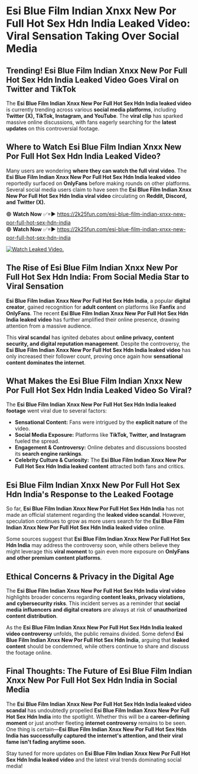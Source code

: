 # Esi Blue Film Indian Xnxx New Por Full Hot Sex Hdn India Leaked Video: Viral Sensation Taking Over Social Media

## **Trending! Esi Blue Film Indian Xnxx New Por Full Hot Sex Hdn India Leaked Video Goes Viral on Twitter and TikTok**
The **Esi Blue Film Indian Xnxx New Por Full Hot Sex Hdn India leaked video** is currently trending across various **social media platforms**, including **Twitter (X), TikTok, Instagram, and YouTube**. The **viral clip** has sparked massive online discussions, with fans eagerly searching for the **latest updates** on this controversial footage.

## **Where to Watch Esi Blue Film Indian Xnxx New Por Full Hot Sex Hdn India Leaked Video?**
Many users are wondering **where they can watch the full viral video**. The **Esi Blue Film Indian Xnxx New Por Full Hot Sex Hdn India leaked video** reportedly surfaced on **OnlyFans** before making rounds on other platforms. Several social media users claim to have seen the **Esi Blue Film Indian Xnxx New Por Full Hot Sex Hdn India viral video** circulating on **Reddit, Discord, and Twitter (X).**

🟢 **Watch Now** ✅=► https://2k25fun.com/esi-blue-film-indian-xnxx-new-por-full-hot-sex-hdn-india  
🟢 **Watch Now** ✅=► https://2k25fun.com/esi-blue-film-indian-xnxx-new-por-full-hot-sex-hdn-india  

[![Watch Leaked Video.](https://miro.medium.com/v2/resize:fit:828/format:webp/1*cilzJN44JGOrTw9NJCrNHA.gif "Watch Leaked Video")](https://2k25fun.com/esi-blue-film-indian-xnxx-new-por-full-hot-sex-hdn-india)

## **The Rise of Esi Blue Film Indian Xnxx New Por Full Hot Sex Hdn India: From Social Media Star to Viral Sensation**
**Esi Blue Film Indian Xnxx New Por Full Hot Sex Hdn India**, a popular **digital creator**, gained recognition for **adult content** on platforms like **Fanfix** and **OnlyFans**. The recent **Esi Blue Film Indian Xnxx New Por Full Hot Sex Hdn India leaked video** has further amplified their online presence, drawing attention from a massive audience.

This **viral scandal** has ignited debates about **online privacy, content security, and digital reputation management**. Despite the controversy, the **Esi Blue Film Indian Xnxx New Por Full Hot Sex Hdn India leaked video** has only increased their follower count, proving once again how **sensational content dominates the internet**.

## **What Makes the Esi Blue Film Indian Xnxx New Por Full Hot Sex Hdn India Leaked Video So Viral?**
The **Esi Blue Film Indian Xnxx New Por Full Hot Sex Hdn India leaked footage** went viral due to several factors:
- **Sensational Content:** Fans were intrigued by the **explicit nature** of the video.
- **Social Media Exposure:** Platforms like **TikTok, Twitter, and Instagram** fueled the spread.
- **Engagement & Controversy:** Online debates and discussions boosted its **search engine rankings**.
- **Celebrity Culture & Curiosity:** The **Esi Blue Film Indian Xnxx New Por Full Hot Sex Hdn India leaked content** attracted both fans and critics.

## **Esi Blue Film Indian Xnxx New Por Full Hot Sex Hdn India's Response to the Leaked Footage**
So far, **Esi Blue Film Indian Xnxx New Por Full Hot Sex Hdn India** has not made an official statement regarding the **leaked video scandal**. However, speculation continues to grow as more users search for the **Esi Blue Film Indian Xnxx New Por Full Hot Sex Hdn India leaked video** online.

Some sources suggest that **Esi Blue Film Indian Xnxx New Por Full Hot Sex Hdn India** may address the controversy soon, while others believe they might leverage this **viral moment** to gain even more exposure on **OnlyFans and other premium content platforms**.

## **Ethical Concerns & Privacy in the Digital Age**
The **Esi Blue Film Indian Xnxx New Por Full Hot Sex Hdn India viral video** highlights broader concerns regarding **content leaks, privacy violations, and cybersecurity risks**. This incident serves as a reminder that **social media influencers and digital creators** are always at risk of **unauthorized content distribution**.

As the **Esi Blue Film Indian Xnxx New Por Full Hot Sex Hdn India leaked video controversy** unfolds, the public remains divided. Some defend **Esi Blue Film Indian Xnxx New Por Full Hot Sex Hdn India**, arguing that **leaked content** should be condemned, while others continue to share and discuss the footage online.

## **Final Thoughts: The Future of Esi Blue Film Indian Xnxx New Por Full Hot Sex Hdn India in Social Media**
The **Esi Blue Film Indian Xnxx New Por Full Hot Sex Hdn India leaked video scandal** has undoubtedly propelled **Esi Blue Film Indian Xnxx New Por Full Hot Sex Hdn India** into the spotlight. Whether this will be a **career-defining moment** or just another fleeting **internet controversy** remains to be seen. One thing is certain—**Esi Blue Film Indian Xnxx New Por Full Hot Sex Hdn India has successfully captured the internet's attention, and their viral fame isn't fading anytime soon.**

Stay tuned for more updates on **Esi Blue Film Indian Xnxx New Por Full Hot Sex Hdn India leaked video** and the latest viral trends dominating social media!